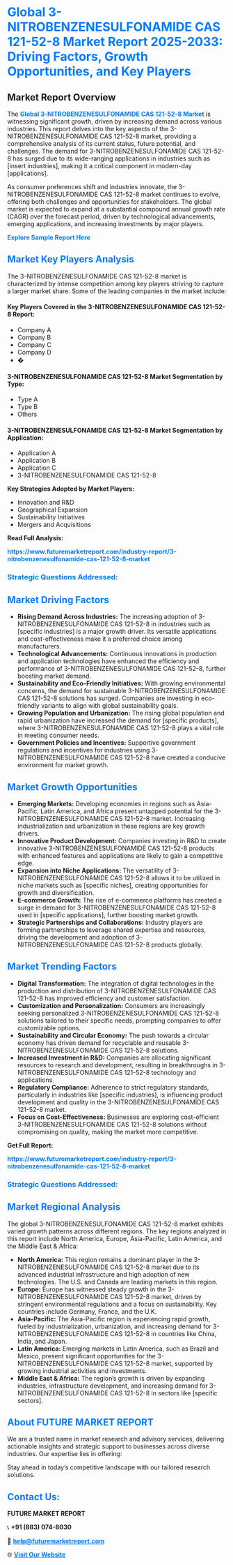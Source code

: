 <h1 style="color: #007BFF;">Global 3-NITROBENZENESULFONAMIDE CAS 121-52-8 Market Report 2025-2033: Driving Factors, Growth Opportunities, and Key Players</h1>

<section id="overview">
<h2>Market Report Overview</h2>
<p>The <a href="https://www.futuremarketreport.com/industry-report/3-nitrobenzenesulfonamide-cas-121-52-8-market" style="color: #007BFF; text-decoration: none;"><strong>Global 3-NITROBENZENESULFONAMIDE CAS 121-52-8 Market</strong></a> is witnessing significant growth, driven by increasing demand across various industries. This report delves into the key aspects of the 3-NITROBENZENESULFONAMIDE CAS 121-52-8 market, providing a comprehensive analysis of its current status, future potential, and challenges. The demand for 3-NITROBENZENESULFONAMIDE CAS 121-52-8 has surged due to its wide-ranging applications in industries such as [insert industries], making it a critical component in modern-day [applications].</p>
<p>As consumer preferences shift and industries innovate, the 3-NITROBENZENESULFONAMIDE CAS 121-52-8 market continues to evolve, offering both challenges and opportunities for stakeholders. The global market is expected to expand at a substantial compound annual growth rate (CAGR) over the forecast period, driven by technological advancements, emerging applications, and increasing investments by major players.</p>
</section>

<section id="overview">
<p><a href="https://www.futuremarketreport.com/request-sample/reportId=111534" style="color: #007BFF; text-decoration: none;"><strong>Explore Sample Report Here</strong></a></p>
</section>

<section id="key-players">
<h2 style="color: #007BFF;">Market Key Players Analysis</h2>
<p>The 3-NITROBENZENESULFONAMIDE CAS 121-52-8 market is characterized by intense competition among key players striving to capture a larger market share. Some of the leading companies in the market include:</p>
<h4>Key Players Covered in the 3-NITROBENZENESULFONAMIDE CAS 121-52-8 Report:</h4>
<ul><li>Company A</li><li>Company B</li><li>Company C</li><li>Company D</li><li>�</li></ul>
<h4>3-NITROBENZENESULFONAMIDE CAS 121-52-8 Market Segmentation by Type:</h4>
<ul><li>Type A</li><li>Type B</li><li>Others</li></ul>

<h4>3-NITROBENZENESULFONAMIDE CAS 121-52-8 Market Segmentation by Application:</h4>
<ul><li>Application A</li><li>Application B</li><li>Application C</li><li>3-NITROBENZENESULFONAMIDE CAS 121-52-8</li></ul>
<p><strong>Key Strategies Adopted by Market Players:</strong></p>
<ul>
<li>Innovation and R&D</li>
<li>Geographical Expansion</li>
<li>Sustainability Initiatives</li>
<li>Mergers and Acquisitions</li>
</ul>
</section>

<section>
<p><strong>Read Full Analysis: </strong></p><a href="https://www.futuremarketreport.com/industry-report/3-nitrobenzenesulfonamide-cas-121-52-8-market" style="color: #007BFF; text-decoration: none;"><strong>https://www.futuremarketreport.com/industry-report/3-nitrobenzenesulfonamide-cas-121-52-8-market</strong></a>
<h3 style="color: #007BFF;">Strategic Questions Addressed:</h3>
</section>

<section id="driving-factors">
<h2 style="color: #007BFF;">Market Driving Factors</h2>
<ul>
<li><strong>Rising Demand Across Industries:</strong> The increasing adoption of 3-NITROBENZENESULFONAMIDE CAS 121-52-8 in industries such as [specific industries] is a major growth driver. Its versatile applications and cost-effectiveness make it a preferred choice among manufacturers.</li>
<li><strong>Technological Advancements:</strong> Continuous innovations in production and application technologies have enhanced the efficiency and performance of 3-NITROBENZENESULFONAMIDE CAS 121-52-8, further boosting market demand.</li>
<li><strong>Sustainability and Eco-Friendly Initiatives:</strong> With growing environmental concerns, the demand for sustainable 3-NITROBENZENESULFONAMIDE CAS 121-52-8 solutions has surged. Companies are investing in eco-friendly variants to align with global sustainability goals.</li>
<li><strong>Growing Population and Urbanization:</strong> The rising global population and rapid urbanization have increased the demand for [specific products], where 3-NITROBENZENESULFONAMIDE CAS 121-52-8 plays a vital role in meeting consumer needs.</li>
<li><strong>Government Policies and Incentives:</strong> Supportive government regulations and incentives for industries using 3-NITROBENZENESULFONAMIDE CAS 121-52-8 have created a conducive environment for market growth.</li>
</ul>
</section>

<section id="growth-opportunities">
<h2 style="color: #007BFF;">Market Growth Opportunities</h2>
<ul>
<li><strong>Emerging Markets:</strong> Developing economies in regions such as Asia-Pacific, Latin America, and Africa present untapped potential for the 3-NITROBENZENESULFONAMIDE CAS 121-52-8 market. Increasing industrialization and urbanization in these regions are key growth drivers.</li>
<li><strong>Innovative Product Development:</strong> Companies investing in R&D to create innovative 3-NITROBENZENESULFONAMIDE CAS 121-52-8 products with enhanced features and applications are likely to gain a competitive edge.</li>
<li><strong>Expansion into Niche Applications:</strong> The versatility of 3-NITROBENZENESULFONAMIDE CAS 121-52-8 allows it to be utilized in niche markets such as [specific niches], creating opportunities for growth and diversification.</li>
<li><strong>E-commerce Growth:</strong> The rise of e-commerce platforms has created a surge in demand for 3-NITROBENZENESULFONAMIDE CAS 121-52-8 used in [specific applications], further boosting market growth.</li>
<li><strong>Strategic Partnerships and Collaborations:</strong> Industry players are forming partnerships to leverage shared expertise and resources, driving the development and adoption of 3-NITROBENZENESULFONAMIDE CAS 121-52-8 products globally.</li>
</ul>
</section>

<section id="trending-factors">
<h2 style="color: #007BFF;">Market Trending Factors</h2>
<ul>
<li><strong>Digital Transformation:</strong> The integration of digital technologies in the production and distribution of 3-NITROBENZENESULFONAMIDE CAS 121-52-8 has improved efficiency and customer satisfaction.</li>
<li><strong>Customization and Personalization:</strong> Consumers are increasingly seeking personalized 3-NITROBENZENESULFONAMIDE CAS 121-52-8 solutions tailored to their specific needs, prompting companies to offer customizable options.</li>
<li><strong>Sustainability and Circular Economy:</strong> The push towards a circular economy has driven demand for recyclable and reusable 3-NITROBENZENESULFONAMIDE CAS 121-52-8 solutions.</li>
<li><strong>Increased Investment in R&D:</strong> Companies are allocating significant resources to research and development, resulting in breakthroughs in 3-NITROBENZENESULFONAMIDE CAS 121-52-8 technology and applications.</li>
<li><strong>Regulatory Compliance:</strong> Adherence to strict regulatory standards, particularly in industries like [specific industries], is influencing product development and quality in the 3-NITROBENZENESULFONAMIDE CAS 121-52-8 market.</li>
<li><strong>Focus on Cost-Effectiveness:</strong> Businesses are exploring cost-efficient 3-NITROBENZENESULFONAMIDE CAS 121-52-8 solutions without compromising on quality, making the market more competitive.</li>
</ul>
</section>

<section>
<p><strong>Get Full Report: </strong></p><a href="https://www.futuremarketreport.com/industry-report/3-nitrobenzenesulfonamide-cas-121-52-8-market" style="color: #007BFF; text-decoration: none;"><strong>https://www.futuremarketreport.com/industry-report/3-nitrobenzenesulfonamide-cas-121-52-8-market</strong></a>
<h3 style="color: #007BFF;">Strategic Questions Addressed:</h3>
</section>


<section id="regional-analysis">
<h2 style="color: #007BFF;">Market Regional Analysis</h2>
<p>The global 3-NITROBENZENESULFONAMIDE CAS 121-52-8 market exhibits varied growth patterns across different regions. The key regions analyzed in this report include North America, Europe, Asia-Pacific, Latin America, and the Middle East & Africa:</p>
<ul>
<li><strong>North America:</strong> This region remains a dominant player in the 3-NITROBENZENESULFONAMIDE CAS 121-52-8 market due to its advanced industrial infrastructure and high adoption of new technologies. The U.S. and Canada are leading markets in this region.</li>
<li><strong>Europe:</strong> Europe has witnessed steady growth in the 3-NITROBENZENESULFONAMIDE CAS 121-52-8 market, driven by stringent environmental regulations and a focus on sustainability. Key countries include Germany, France, and the U.K.</li>
<li><strong>Asia-Pacific:</strong> The Asia-Pacific region is experiencing rapid growth, fueled by industrialization, urbanization, and increasing demand for 3-NITROBENZENESULFONAMIDE CAS 121-52-8 in countries like China, India, and Japan.</li>
<li><strong>Latin America:</strong> Emerging markets in Latin America, such as Brazil and Mexico, present significant opportunities for the 3-NITROBENZENESULFONAMIDE CAS 121-52-8 market, supported by growing industrial activities and investments.</li>
<li><strong>Middle East & Africa:</strong> The region’s growth is driven by expanding industries, infrastructure development, and increasing demand for 3-NITROBENZENESULFONAMIDE CAS 121-52-8 in sectors like [specific sectors].</li>
</ul>
</section>

<footer>
<h2 style="color: #007BFF;">About FUTURE MARKET REPORT</h2>
<p>We are a trusted name in market research and advisory services, delivering actionable insights and strategic support to businesses across diverse industries. Our expertise lies in offering:</p>

<p>Stay ahead in today’s competitive landscape with our tailored research solutions.</p>

<h2 style="color: #007BFF;">Contact Us:</h2>
<p><strong>FUTURE MARKET REPORT</strong></p>
<p>📞 <strong>+91 (883) 074-8030</strong></p>
<p>📧 <strong><a href="mailto:help@futuremarketreport.com" style="color: #007BFF;">help@futuremarketreport.com</a></strong></p>
<p>🌐 <strong><a href="https://www.futuremarketreport.com/" style="color: #007BFF;">Visit Our Website</a></strong></p>
</footer>